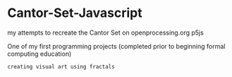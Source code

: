 # Cantor-Set-Javascript
my attempts to recreate the Cantor Set on openprocessing.org
p5js

One of my first programming projects (completed prior to beginning formal computing education)

    creating visual art using fractals
